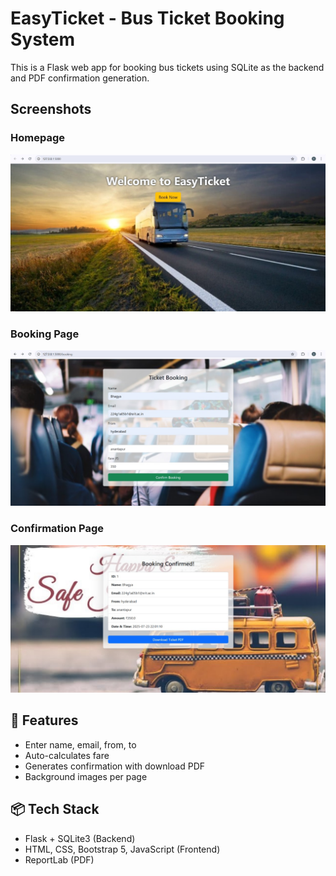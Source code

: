#  EasyTicket - Bus Ticket Booking System

This is a Flask web app for booking bus tickets using SQLite as the backend and PDF confirmation generation.

##  Screenshots

### Homepage
![Home](home.jpg)

### Booking Page
![Booking](booking.jpg)

### Confirmation Page
![Confirmation](confirmation.jpg)

## 🚀 Features

- Enter name, email, from, to
- Auto-calculates fare
- Generates confirmation with download PDF
- Background images per page

## 📦 Tech Stack

- Flask + SQLite3 (Backend)
- HTML, CSS, Bootstrap 5, JavaScript (Frontend)
- ReportLab (PDF)

